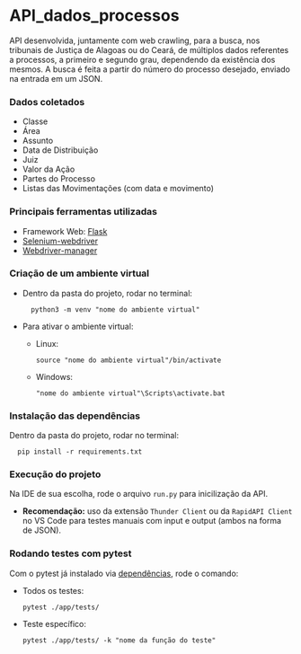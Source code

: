 # API_dados_processos
API desenvolvida, juntamente com web crawling, para a busca, nos tribunais de Justiça de Alagoas ou do Ceará, de múltiplos dados referentes a processos, a primeiro e segundo grau, dependendo da existência dos mesmos. A busca é feita a partir do número do processo desejado, enviado na entrada em um JSON.

### Dados coletados
- Classe
- Área
- Assunto
- Data de Distribuição
- Juiz
- Valor da Ação
- Partes do Processo
- Listas das Movimentações (com data e movimento)

### Principais ferramentas utilizadas
- Framework Web: [Flask](https://flask.palletsprojects.com/en/3.0.x/)
- [Selenium-webdriver]( https://www.selenium.dev/documentation/webdriver/)
- [Webdriver-manager](https://pypi.org/project/webdriver-manager/)



### Criação de um ambiente virtual
 - Dentro da pasta do projeto, rodar no terminal:
   
         python3 -m venv "nome do ambiente virtual"

 - Para ativar o ambiente virtual:
   - Linux:
   
         source "nome do ambiente virtual"/bin/activate
   - Windows:
         
         "nome do ambiente virtual"\Scripts\activate.bat


### Instalação das dependências 
Dentro da pasta do projeto, rodar no terminal:
         
      pip install -r requirements.txt

### Execução do projeto
Na IDE de sua escolha, rode o arquivo `run.py` para inicilização da API.

- <b>Recomendação:</b> uso da extensão `Thunder Client` ou  da `RapidAPI Client` no VS Code para testes manuais com input e output (ambos na forma de JSON).

### Rodando testes com pytest
Com o pytest já instalado via [dependências](#execução-do-projeto), rode o comando:

- Todos os testes:

      pytest ./app/tests/

- Teste específico:
   
      pytest ./app/tests/ -k "nome da função do teste"